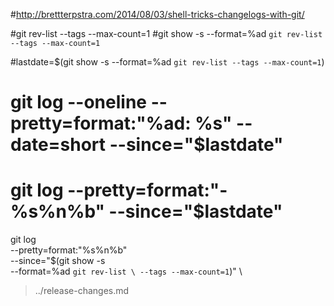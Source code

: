 #http://brettterpstra.com/2014/08/03/shell-tricks-changelogs-with-git/

#git rev-list --tags --max-count=1
#git show -s --format=%ad `git rev-list --tags --max-count=1`

#lastdate=$(git show -s --format=%ad `git rev-list --tags --max-count=1`)
# git log --oneline --pretty=format:"%ad: %s" --date=short --since="$lastdate"
# git log --pretty=format:"- %s%n%b" --since="$lastdate"

git log \
    --pretty=format:"%s%n%b" \
    --since="$(git show -s \
    --format=%ad `git rev-list \
    --tags --max-count=1`)" \
> ../release-changes.md
